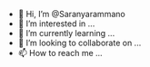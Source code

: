 - 👋 Hi, I’m @Saranyarammano
- 👀 I’m interested in ...
- 🌱 I’m currently learning ...
- 💞️ I’m looking to collaborate on ...
- 📫 How to reach me ...

<!---
Saranyarammano/Saranyarammano is a ✨ special ✨ repository because its `README.md` (this file) appears on your GitHub profile.
You can click the Preview link to take a look at your changes.
--->
